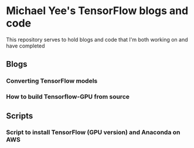 # Michael Yee's TensorFlow blogs and code

This repository serves to hold blogs and code that I'm both working on and have completed

## Blogs

### Converting TensorFlow models
### How to build Tensorflow-GPU from source

## Scripts

### Script to install TensorFlow (GPU version) and Anaconda on AWS
